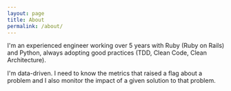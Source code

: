 ```yaml
---
layout: page
title: About
permalink: /about/
---
```


I'm an experienced engineer working over 5 years with Ruby (Ruby on Rails) and Python, always adopting good practices (TDD, Clean Code, Clean Architecture).

I'm data-driven. I need to know the metrics that raised a flag about a problem and I also monitor the impact of a given solution to that problem.
